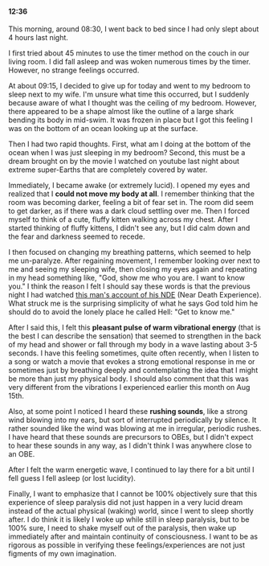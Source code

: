 #### 12:36
This morning, around 08:30, I went back to bed since I had only slept about 4 hours last night.

I first tried about 45 minutes to use the timer method on the couch in our living room. I did fall asleep and was woken numerous times by the timer. However, no strange feelings occurred.

At about 09:15, I decided to give up for today and went to my bedroom to sleep next to my wife. I'm unsure what time this occurred, but I suddenly because aware of what I thought was the ceiling of my bedroom. However, there appeared to be a shape almost like the outline of a large shark bending its body in mid-swim. It was frozen in place but I got this feeling I was on the bottom of an ocean looking up at the surface.

Then I had two rapid thoughts. First, what am I doing at the bottom of the ocean when I was just sleeping in my bedroom? Second, this must be a dream brought on by the movie I watched on youtube last night about extreme super-Earths that are completely covered by water.

Immediately, I became awake (or extremely lucid). I opened my eyes and realized that I **could not move my body at all**. I remember thinking that the room was becoming darker, feeling a bit of fear set in. The room did seem to get darker, as if there was a dark cloud settling over me. Then I forced myself to think of a cute, fluffy kitten walking across my chest. After I started thinking of fluffy kittens, I didn't see any, but I did calm down and the fear and darkness seemed to recede.

I then focused on changing my breathing patterns, which seemed to help me un-paralyze. After regaining movement, I remember looking over next to me and seeing my sleeping wife, then closing my eyes again and repeating in my head something like, "God, show me who you are. I want to know you." I think the reason I felt I should say these words is that the previous night I had watched [this man's account of his NDE](http://www.youtube.com/watch?v=H6va_5Wf2Pc) (Near Death Experience). What struck me is the surprising simplicity of what he says God told him he should do to avoid the lonely place he called Hell: "Get to know me."

After I said this, I felt this **pleasant pulse of warm vibrational energy** (that is the best I can describe the sensation) that seemed to strengthen in the back of my head and shower or fall through my body in a wave lasting about 3-5 seconds. I have this feeling sometimes, quite often recently, when I listen to a song or watch a movie that evokes a strong emotional response in me or sometimes just by breathing deeply and contemplating the idea that I might be more than just my physical body. I should also comment that this was very different from the vibrations I experienced earlier this month on Aug 15th.

Also, at some point I noticed I heard these **rushing sounds**, like a strong wind blowing into my ears, but sort of interrupted periodically by silence. It rather sounded like the wind was blowing at me in irregular, periodic rushes. I have heard that these sounds are precursors to OBEs, but I didn't expect to hear these sounds in any way, as I didn't think I was anywhere close to an OBE.

After I felt the warm energetic wave, I continued to lay there for a bit until I fell guess I fell asleep (or lost lucidity).

Finally, I want to emphasize that I cannot be 100% objectively sure that this experience of sleep paralysis did not just happen in a very lucid dream instead of the actual physical (waking) world, since I went to sleep shortly after. I do think it is likely I woke up while still in sleep paralysis, but to be 100% sure, I need to shake myself out of the paralysis, then wake up immediately after and maintain continuity of consciousness. I want to be as rigorous as possible in verifying these feelings/experiences are not just figments of my own imagination.